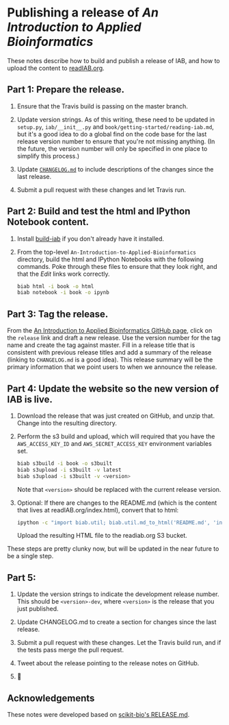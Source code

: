 # Publishing a release of *An Introduction to Applied Bioinformatics*

These notes describe how to build and publish a release of IAB, and how to upload the content to [readIAB.org](http://www.readIAB.org).

## Part 1: Prepare the release.

1. Ensure that the Travis build is passing on the master branch.

1. Update version strings. As of this writing, these need to be updated in ``setup.py``, ``iab/__init__.py`` and ``book/getting-started/reading-iab.md``, but it's a good idea to do a global find on the code base for the last release version number to ensure that you're not missing anything. (In the future, the version number will only be specified in one place to simplify this process.)

1. Update [``CHANGELOG.md``](https://github.com/gregcaporaso/An-Introduction-To-Applied-Bioinformatics/blob/master/CHANGELOG.md) to include descriptions of the changes since the last release.

1. Submit a pull request with these changes and let Travis run.

## Part 2: Build and test the html and IPython Notebook content.

1. Install [build-iab](https://github.com/gregcaporaso/build-iab) if you don't already have it installed.

1. From the top-level ``An-Introduction-to-Applied-Bioinformatics`` directory, build the html and IPython Notebooks with the following commands. Poke through these files to ensure that they look right, and that the *Edit* links work correctly.

   ```bash
   biab html -i book -o html
   biab notebook -i book -o ipynb
   ```

## Part 3: Tag the release.

From the [An Introduction to Applied Bioinformatics GitHub page](https://github.com/gregcaporaso/An-Introduction-to-Applied-Bioinformatics), click on the ``release`` link and draft a new release. Use the version number for the tag name and create the tag against master. Fill in a release title that is consistent with previous release titles and add a summary of the release (linking to ``CHANGELOG.md`` is a good idea). This release summary will be the primary information that we point users to when we announce the release.

## Part 4: Update the website so the new version of IAB is live.

1. Download the release that was just created on GitHub, and unzip that. Change into the resulting directory.

1. Perform the s3 build and upload, which will required that you have the ``AWS_ACCESS_KEY_ID`` and ``AWS_SECRET_ACCESS_KEY`` environment variables set.

   ```bash
   biab s3build -i book -o s3built
   biab s3upload -i s3built -v latest
   biab s3upload -i s3built -v <version>
   ```
   Note that ``<version>`` should be replaced with the current release version.

1. Optional: If there are changes to the README.md (which is the content that lives at readIAB.org/index.html), convert that to html:

   ```bash
   ipython -c "import biab.util; biab.util.md_to_html('README.md', 'index.html')"
   ```
   Upload the resulting HTML file to the readiab.org S3 bucket.

These steps are pretty clunky now, but will be updated in the near future to be a single step.

## Part 5:

1. Update the version strings to indicate the development release number. This should be ``<version>-dev``, where ``<version>`` is the release that you just published.

1. Update CHANGELOG.md to create a section for changes since the last release.

1. Submit a pull request with these changes. Let the Travis build run, and if the tests pass merge the pull request.

1. Tweet about the release pointing to the release notes on GitHub.

1. :beers:

## Acknowledgements

These notes were developed based on [scikit-bio's RELEASE.md](https://github.com/biocore/scikit-bio/blob/master/RELEASE.md).
